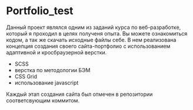 # Portfolio_test

Данный проект являлся одним из заданий курса по веб-разработке, который я проходил в целях полученя опыта. 
Вы можете ознакомиться кодом, а так же скачать исходные файлы себе. 
В нем реализована концепция создания своего сайта-портфолио с использованием адаптивной и кросбраузерной верстки. 

- SCSS
- верстка по методологии БЭМ
- CSS Grid
- использование javascript

Каждый этап создания сайта был отмечен в репозитории соответсвующим коммитом.


